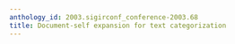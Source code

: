 ```yaml
---
anthology_id: 2003.sigirconf_conference-2003.68
title: Document-self expansion for text categorization
---
```

